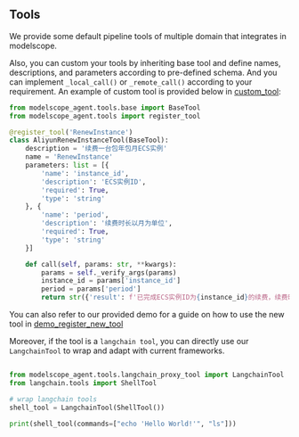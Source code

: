 ## Tools

We provide some default pipeline tools of multiple domain that integrates in modelscope.

Also, you can custom your tools by inheriting base tool and define names, descriptions, and parameters according to pre-defined schema. And you can implement `_local_call()` or `_remote_call()` according to your requirement. An example of custom tool is provided below in [custom_tool](../../modelscope_agent/tools/custom_tool.py):

```python
from modelscope_agent.tools.base import BaseTool
from modelscope_agent.tools import register_tool

@register_tool('RenewInstance')
class AliyunRenewInstanceTool(BaseTool):
    description = '续费一台包年包月ECS实例'
    name = 'RenewInstance'
    parameters: list = [{
        'name': 'instance_id',
        'description': 'ECS实例ID',
        'required': True,
        'type': 'string'
    }, {
        'name': 'period',
        'description': '续费时长以月为单位',
        'required': True,
        'type': 'string'
    }]

    def call(self, params: str, **kwargs):
        params = self._verify_args(params)
        instance_id = params['instance_id']
        period = params['period']
        return str({'result': f'已完成ECS实例ID为{instance_id}的续费，续费时长{period}月'})

```

You can also refer to our provided demo for a guide on how to use the new tool in [demo_register_new_tool](../../demo/demo_register_new_tool.ipynb)



Moreover, if the tool is a `langchain tool`, you can directly use our `LangchainTool` to wrap and adapt with current frameworks.

```Python

from modelscope_agent.tools.langchain_proxy_tool import LangchainTool
from langchain.tools import ShellTool

# wrap langchain tools
shell_tool = LangchainTool(ShellTool())

print(shell_tool(commands=["echo 'Hello World!'", "ls"]))

```
